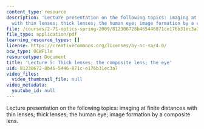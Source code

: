 ```yaml
---
content_type: resource
description: 'Lecture presentation on the following topics: imaging at finite distances
  with thin lenses; thick lenses; the human eye; image formation by a composite lens.'
file: /courses/2-71-optics-spring-2009/812306728b465446871ce176b31ec3a7_MIT2_71S09_lec05.pdf
file_type: application/pdf
learning_resource_types: []
license: https://creativecommons.org/licenses/by-nc-sa/4.0/
ocw_type: OCWFile
resourcetype: Document
title: 'Lecture 5: Thick lenses; the composite lens; the eye'
uid: 81230672-8b46-5446-871c-e176b31ec3a7
video_files:
  video_thumbnail_file: null
video_metadata:
  youtube_id: null
---
```

Lecture presentation on the following topics: imaging at finite distances with thin lenses; thick lenses; the human eye; image formation by a composite lens.